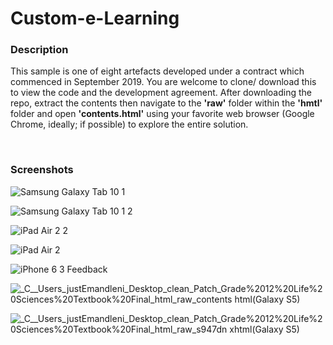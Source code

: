 # Custom-e-Learning

### Description
This sample is one of eight artefacts developed under a contract which commenced in September 2019. You are welcome to clone/ download this to view the code and the development agreement. After downloading the repo, extract the contents then navigate to the <b>'raw'</b> folder within the <b>'hmtl'</b> folder and open <b>'contents.html'</b> using your favorite web browser (Google Chrome, ideally; if possible) to explore the entire solution.



</br>

### Screenshots

![Samsung Galaxy Tab 10 1](https://user-images.githubusercontent.com/26520289/74530251-4999d980-4f32-11ea-8b60-7437205b311a.png)

![Samsung Galaxy Tab 10 1 2](https://user-images.githubusercontent.com/26520289/74530013-bc568500-4f31-11ea-97fe-a2f55c2ca8e0.png)

![iPad Air 2 2](https://user-images.githubusercontent.com/26520289/74530033-ca0c0a80-4f31-11ea-8c6e-ec568f908d08.png)

![iPad Air 2](https://user-images.githubusercontent.com/26520289/74530037-cc6e6480-4f31-11ea-9998-df83b5103001.png)

![iPhone 6 3 Feedback](https://user-images.githubusercontent.com/26520289/74530040-ced0be80-4f31-11ea-9bb2-cda78aa36e57.png)

![_C__Users_justEmandleni_Desktop_clean_Patch_Grade%2012%20Life%20Sciences%20Textbook%20Final_html_raw_contents html(Galaxy S5)](https://user-images.githubusercontent.com/26520289/74531429-4b18d100-4f35-11ea-800f-32cea57c3147.png)

![_C__Users_justEmandleni_Desktop_clean_Patch_Grade%2012%20Life%20Sciences%20Textbook%20Final_html_raw_s947dn xhtml(Galaxy S5)](https://user-images.githubusercontent.com/26520289/74531440-51a74880-4f35-11ea-8393-6eb9f9b6844d.png)
